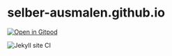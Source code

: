 # selber-ausmalen.github.io

[![Open in Gitpod](https://gitpod.io/button/open-in-gitpod.svg)](https://gitpod.io#https://github.com/selber-ausmalen/selber-ausmalen.github.io)

![Jekyll site CI](https://github.com/selber-ausmalen/selber-ausmalen.github.io/workflows/Jekyll%20site%20CI/badge.svg)
